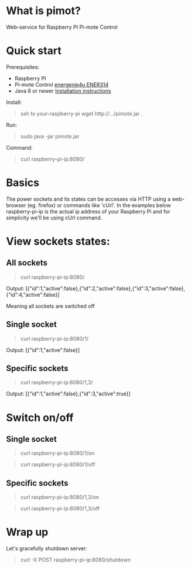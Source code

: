 # What is pimot?


Web-service for Raspberry PI Pi-mote Control


# Quick start

Prerequisites:

* Raspberry PI
* Pi-mote Control [energenie4u ENER314](https://energenie4u.co.uk/index.php/catalogue/product/ENER314 "ENER314")
* Java 8 or newer [Installation instructions](http://www.rpiblog.com/2014/03/installing-oracle-jdk-8-on-raspberry-pi.html "Installation instructions")

Install:

> ssh to your-raspberry-pi
> wget http://.../pimote.jar .
    
Run:

> sudo java -jar pimote.jar
    
Command:

> curl raspberry-pi-ip:8080/
    
# Basics

The power sockets and its states can be accesses via HTTP using a web-browser (eg. firefox) or commands like 'cUrl'. 
In the examples below raspberry-pi-ip is the actual ip address of your Raspberry Pi and for simplicity we'll be using
cUrl command.


# View sockets states:
## All sockets
> curl raspberry-pi-ip:8080/
    
Output: [{"id":1,"active":false},{"id":2,"active":false},{"id":3,"active":false},{"id":4,"active":false}]

Meaning all sockets are switched off

## Single socket
> curl raspberry-pi-ip:8080/1/
    
Output: [{"id":1,"active":false}]

## Specific sockets
> curl raspberry-pi-ip:8080/1,3/
    
Output: [{"id":1,"active":false},{"id":3,"active":true}]

# Switch on/off
## Single socket
> curl raspberry-pi-ip:8080/1/on

> curl raspberry-pi-ip:8080/1/off

## Specific sockets
> curl raspberry-pi-ip:8080/1,3/on

> curl raspberry-pi-ip:8080/1,3/off

# Wrap up

Let's gracefully shutdown server:

> curl -X POST raspberry-pi-ip:8080/shutdown
